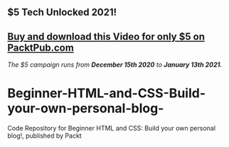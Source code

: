 ## $5 Tech Unlocked 2021!
[Buy and download this Video for only $5 on PacktPub.com](https://www.packtpub.com/product/beginner-html-and-css-build-your-own-personal-blog-video/9781838982003)
-----
*The $5 campaign         runs from __December 15th 2020__ to __January 13th 2021.__*

# Beginner-HTML-and-CSS-Build-your-own-personal-blog-
Code Repository for Beginner HTML and CSS: Build your own personal blog!, published by Packt
